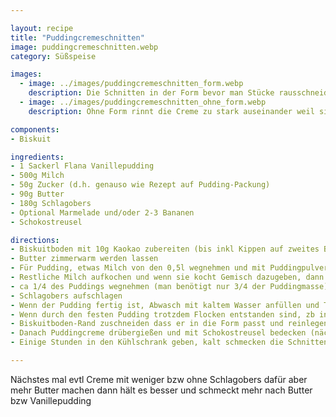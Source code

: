 ```yaml
---

layout: recipe
title: "Puddingcremeschnitten"
image: puddingcremeschnitten.webp
category: Süßspeise

images:
  - image: ../images/puddingcremeschnitten_form.webp
    description: Die Schnitten in der Form bevor man Stücke rausschneidet
  - image: ../images/puddingcremeschnitten_ohne_form.webp
    description: Ohne Form rinnt die Creme zu stark auseinander weil sie noch warm ist (kalt darf sie nicht sein damit sie nicht bröckelig ist). Durch den Verlust fehlt Creme oben und ohne Kaokao ist das Biskuit auch nicht so gut

components:
- Biskuit

ingredients:
- 1 Sackerl Flana Vanillepudding
- 500g Milch
- 50g Zucker (d.h. genauso wie Rezept auf Pudding-Packung)
- 90g Butter
- 180g Schlagobers
- Optional Marmelade und/oder 2-3 Bananen
- Schokostreusel

directions:
- Biskuitboden mit 10g Kaokao zubereiten (bis inkl Kippen auf zweites Backpapier)
- Butter zimmerwarm werden lassen
- Für Pudding, etwas Milch von den 0,5l wegnehmen und mit Puddingpulver und 50g Zucker vermischen
- Restliche Milch aufkochen und wenn sie kocht Gemisch dazugeben, dann ca 1min kochen lassen während man umrührt und Pudding auskühlen lassen
- ca 1/4 des Puddings wegnehmen (man benötigt nur 3/4 der Puddingmasse)
- Schlagobers aufschlagen
- Wenn der Pudding fertig ist, Abwasch mit kaltem Wasser anfüllen und Topf reinstellen damit der Pudding schneller auskühlt. Kurz danach die zimmerwarme Butte einrühren und danach das Schlagobers einrühren (alles sollte ca dieselbe Temperatur haben damit die Butter nicht ausflockt, aber der Pudding sollte noch nicht fest werden)
- Wenn durch den festen Pudding trotzdem Flocken entstanden sind, zb in der Abwasch heißes Wasser einlassen, Topf reinstellen und umrühren bis es eine cremige Konsistenz ist [(Quelle)](https://www.chefkoch.de/forum/2,10,18142/Buttercreme-flockt.html)
- Biskuitboden-Rand zuschneiden dass er in die Form passt und reinlegen. Optional Erdbeer- oder Marillen-Marmelade draufstreichen und/oder Banane in Stücke schneiden und belegen
- Danach Puddingcreme drübergießen und mit Schokostreusel bedecken (nächstes Mal evtl erst wenn kalt?)
- Einige Stunden in den Kühlschrank geben, kalt schmecken die Schnitten am Besten

---
```


Nächstes mal evtl Creme mit weniger bzw ohne Schlagobers dafür aber mehr Butter machen dann hält es besser und schmeckt mehr nach Butter bzw Vanillepudding